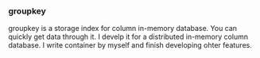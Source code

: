 ### groupkey

groupkey is a storage index for column in-memory database. You can quickly get data through it. I develp it for a distributed
 in-memory column database. I write container by myself and finish developing ohter features.

